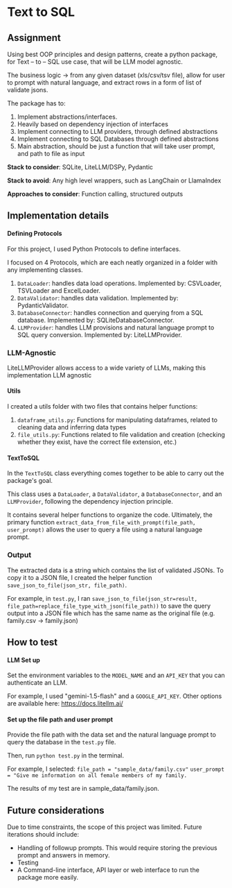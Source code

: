 # Text to SQL

## Assignment

Using best OOP principles and design patterns, create a python package, for Text – to – SQL use case, that will be LLM model agnostic.

The business logic -> from any given dataset (xls/csv/tsv file), allow for user to prompt with natural language, and extract rows in a form of list of validate jsons.

The package has to:

1. Implement abstractions/interfaces.
2. Heavily based on dependency injection of interfaces
3. Implement connecting to LLM providers, through defined abstractions
4. Implement connecting to SQL Databases through defined abstractions
5. Main abstraction, should be just a function that will take user prompt, and path to file as input

**Stack to consider**: SQLite, LiteLLM/DSPy, Pydantic

**Stack to avoid**: Any high level wrappers, such as LangChain or LlamaIndex

**Approaches to consider**: Function calling, structured outputs

## Implementation details

#### Defining Protocols

For this project, I used Python Protocols to define interfaces.

I focused on 4 Protocols, which are each neatly organized in a folder with any implementing classes.

1. `DataLoader`: handles data load operations. Implemented by: CSVLoader, TSVLoader and ExcelLoader.
2. `DataValidator`: handles data validation. Implemented by: PydanticValidator.
3. `DatabaseConnector`: handles connection and querying from a SQL database. Implemented by: SQLiteDatabaseConnector.
4. `LLMProvider`: handles LLM provisions and natural language prompt to SQL query conversion. Implemented by: LiteLLMProvider.

### LLM-Agnostic

LiteLLMProvider allows access to a wide variety of LLMs, making this implementation LLM agnostic

#### Utils

I created a utils folder with two files that contains helper functions:

1. `dataframe_utils.py`: Functions for manipulating dataframes, related to cleaning data and inferring data types
2. `file_utils.py`: Functions related to file validation and creation (checking whether they exist, have the correct file extension, etc.)

#### TextToSQL

In the `TextToSQL` class everything comes together to be able to carry out the package's goal.

This class uses a `DataLoader`, a `DataValidator`, a `DatabaseConnector`, and an `LLMProvider`, following the dependency injection principle.

It contains several helper functions to organize the code. Ultimately, the primary function `extract_data_from_file_with_prompt(file_path, user_prompt)` allows the user to query a file using a natural language prompt.

### Output

The extracted data is a string which contains the list of validated JSONs. To copy it to a JSON file, I created the helper function `save_json_to_file(json_str, file_path)`.

For example, in `test.py`, I ran `save_json_to_file(json_str=result, file_path=replace_file_type_with_json(file_path))` to save the query output into a JSON file which has the same name as the original file (e.g. family.csv -> family.json)

## How to test

#### LLM Set up

Set the environment variables to the `MODEL_NAME` and an `API_KEY` that you can authenticate an LLM.

For example, I used "gemini-1.5-flash" and a `GOOGLE_API_KEY`.
Other options are available here: https://docs.litellm.ai/

#### Set up the file path and user prompt

Provide the file path with the data set and the natural language prompt to query the database in the `test.py` file.

Then, run `python test.py` in the terminal.

For example, I selected:
`file_path = "sample_data/family.csv"`
`user_prompt = "Give me information on all female members of my family.`

The results of my test are in sample_data/family.json.

## Future considerations

Due to time constraints, the scope of this project was limited.
Future iterations should include:

- Handling of followup prompts. This would require storing the previous prompt and answers in memory.
- Testing
- A Command-line interface, API layer or web interface to run the package more easily.
